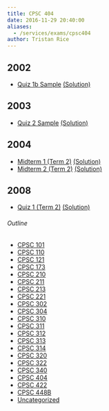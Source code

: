 ```yaml
---
title: CPSC 404
date: 2016-11-29 20:40:00
aliases:
  - /services/exams/cpsc404
author: Tristan Rice
---
```


2002
----

* [Quiz 1b Sample](/files/exams/2002/cs404-2002-t1-quiz1b-sample.pdf) [(Solution)](/files/exams/2002/cs404-2002-t1-quiz1b-sample-solution.pdf)

2003
----

* [Quiz 2 Sample](/files/exams/2003/cs404-2003-t1-quiz2-sample.pdf) [(Solution)](/files/exams/2003/cs404-2003-t1-quiz2-sample-solution.pdf)

2004
----

* [Midterm 1 (Term 2)](/files/exams/2004/cs404-2004-t2-midterm1.pdf) [(Solution)](/files/exams/2004/cs404-2004-t2-midterm1-solution.pdf)
* [Midterm 2 (Term 2)](/files/exams/2004/cs404-2004-t2-midterm2.pdf) [(Solution)](/files/exams/2004/cs404-2004-t2-midterm2-solution.pdf)

2008
----

* [Quiz 1 (Term 2)](/files/exams/2008/cs404-2008-t2-quiz1.pdf) [(Solution)](/files/exams/2008/cs404-2008-t2-quiz1-solution.pdf)

###### Outline
* [CPSC 101](/services/exams/cpsc101)
* [CPSC 110](/services/exams/cpsc110)
* [CPSC 121](/services/exams/cpsc121)
* [CPSC 173](/services/exams/cpsc173)
* [CPSC 210](/services/exams/cpsc210)
* [CPSC 211](/services/exams/cpsc211)
* [CPSC 213](/services/exams/cpsc213)
* [CPSC 221](/services/exams/cpsc221)
* [CPSC 302](/services/exams/cpsc302)
* [CPSC 304](/services/exams/cpsc304)
* [CPSC 310](/services/exams/cpsc310)
* [CPSC 311](/services/exams/cpsc311)
* [CPSC 312](/services/exams/cpsc312)
* [CPSC 313](/services/exams/cpsc313)
* [CPSC 314](/services/exams/cpsc314)
* [CPSC 320](/services/exams/cpsc320)
* [CPSC 322](/services/exams/cpsc322)
* [CPSC 340](/services/exams/cpsc340)
* [CPSC 404](/services/exams/cpsc404)
* [CPSC 422](/services/exams/cpsc422)
* [CPSC 448B](/services/exams/cpsc448B)
* [Uncategorized](/services/exams/uncategorized)

